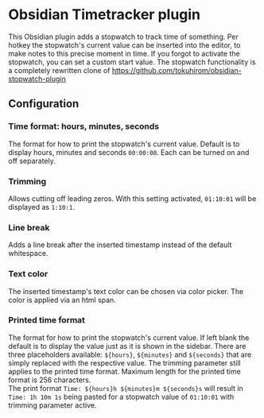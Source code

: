 # Obsidian Timetracker plugin

This Obsidian plugin adds a stopwatch to track time of something. Per hotkey the stopwatch's current value can be inserted into the editor, to make notes to 
this precise moment in time. If you forgot to activate the stopwatch, you can set a custom start value.
The stopwatch functionality is a completely rewritten clone of https://github.com/tokuhirom/obsidian-stopwatch-plugin

## Configuration

### Time format: hours, minutes, seconds

The format for how to print the stopwatch's current value. Default is to display hours, minutes and seconds `00:00:00`. Each can be turned on and off separately. 

### Trimming

Allows cutting off leading zeros. With this setting activated, `01:10:01` will be displayed as `1:10:1`.

### Line break

Adds a line break after the inserted timestamp instead of the default whitespace.

### Text color

The inserted timestamp's text color can be chosen via color picker. The color is applied via an html span.

### Printed time format

The format for how to print the stopwatch's current value. If left blank the default is to display the value just as it
is shown in the sidebar. There are three placeholders available: `${hours}`, `${minutes}` and `${seconds}` that are
simply replaced with the respective value. The trimming parameter still applies to the printed time format. Maximum
length for the printed time format is 256 characters.
<br>
The print format `Time: ${hours}h ${minutes}m ${seconds}s` will result in `Time: 1h 10m 1s` being pasted for a stopwatch 
value of `01:10:01` with trimming parameter active.
